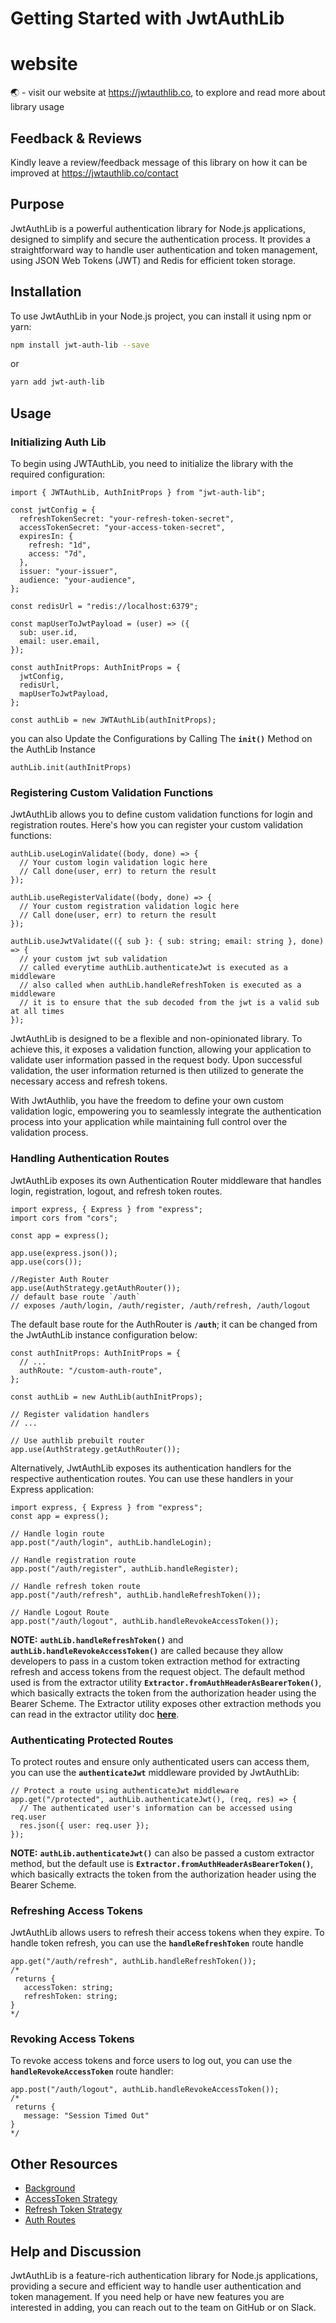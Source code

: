 
# Getting Started with JwtAuthLib

# website 

🌏 - visit our website at https://jwtauthlib.co, to explore and read more about library usage 

## Feedback &amp; Reviews

Kindly leave a review/feedback message of this library on how it can be improved at https://jwtauthlib.co/contact

## Purpose

JwtAuthLib is a powerful authentication library for Node.js applications, designed to simplify and secure the authentication process. It provides a straightforward way to handle user authentication and token management, using JSON Web Tokens (JWT) and Redis for efficient token storage.

## Installation

To use JwtAuthLib in your Node.js project, you can install it using npm or yarn:

```bash
npm install jwt-auth-lib --save
```

or

```bash
yarn add jwt-auth-lib
```

## Usage

### Initializing Auth Lib

To begin using JWTAuthLib, you need to initialize the library with the required configuration:

```tsx
import { JWTAuthLib, AuthInitProps } from "jwt-auth-lib";

const jwtConfig = {
  refreshTokenSecret: "your-refresh-token-secret",
  accessTokenSecret: "your-access-token-secret",
  expiresIn: {
    refresh: "1d",
    access: "7d",
  },
  issuer: "your-issuer",
  audience: "your-audience",
};

const redisUrl = "redis://localhost:6379";

const mapUserToJwtPayload = (user) => ({
  sub: user.id,
  email: user.email,
});

const authInitProps: AuthInitProps = {
  jwtConfig,
  redisUrl,
  mapUserToJwtPayload,
};

const authLib = new JWTAuthLib(authInitProps);
```

you can also Update the Configurations by Calling The **`init()`** Method on the AuthLib Instance

```tsx
authLib.init(authInitProps)
```

### **Registering Custom Validation Functions**

JwtAuthLib allows you to define custom validation functions for login and registration routes. Here's how you can register your custom validation functions:

```tsx
authLib.useLoginValidate((body, done) => {
  // Your custom login validation logic here
  // Call done(user, err) to return the result
});

authLib.useRegisterValidate((body, done) => {
  // Your custom registration validation logic here
  // Call done(user, err) to return the result
});

authLib.useJwtValidate(({ sub }: { sub: string; email: string }, done) => {
  // your custom jwt sub validation
  // called everytime authLib.authenticateJwt is executed as a middleware
  // also called when authLib.handleRefreshToken is executed as a middleware
  // it is to ensure that the sub decoded from the jwt is a valid sub at all times
});
```

JwtAuthLib is designed to be a flexible and non-opinionated library. To achieve this, it exposes a validation function, allowing your application to validate user information passed in the request body. Upon successful validation, the user information returned is then utilized to generate the necessary access and refresh tokens.

With JwtAuthlib, you have the freedom to define your own custom validation logic, empowering you to seamlessly integrate the authentication process into your application while maintaining full control over the validation process.

### **Handling Authentication Routes**

JwtAuthLib exposes its own Authentication Router middleware that handles login, registration, logout, and refresh token routes.

```tsx
import express, { Express } from "express";
import cors from "cors";

const app = express();

app.use(express.json());
app.use(cors());

//Register Auth Router 
app.use(AuthStrategy.getAuthRouter()); 
// default base route `/auth`
// exposes /auth/login, /auth/register, /auth/refresh, /auth/logout

```

The default base route for the AuthRouter is **`/auth`**; it can be changed from the JwtAuthLib instance configuration below:

```tsx
const authInitProps: AuthInitProps = {
  // ...
  authRoute: "/custom-auth-route",
};

const authLib = new AuthLib(authInitProps);

// Register validation handlers
// ...

// Use authlib prebuilt router
app.use(AuthStrategy.getAuthRouter());
```

Alternatively, JwtAuthLib exposes its authentication handlers for the respective authentication routes. You can use these handlers in your Express application:

```tsx
import express, { Express } from "express";
const app = express();

// Handle login route
app.post("/auth/login", authLib.handleLogin);

// Handle registration route
app.post("/auth/register", authLib.handleRegister);

// Handle refresh token route
app.post("/auth/refresh", authLib.handleRefreshToken());

// Handle Logout Route
app.post("/auth/logout", authLib.handleRevokeAccessToken());

```

**NOTE:** **`authLib.handleRefreshToken()`** and **`authLib.handleRevokeAccessToken()`** are called because they allow developers to pass in a custom token extraction method for extracting refresh and access tokens from the request object. The default method used is from the extractor utility **`Extractor.fromAuthHeaderAsBearerToken()`**, which basically extracts the token from the authorization header using the Bearer Scheme. The Extractor utility exposes other extraction methods you can read in the extractor utility doc **[here](https://github.com/ayodejimoshood/jwt-auth-lib/blob/main/Extractor.md)**.

### **Authenticating Protected Routes**

To protect routes and ensure only authenticated users can access them, you can use the **`authenticateJwt`** middleware provided by JwtAuthLib:

```tsx
// Protect a route using authenticateJwt middleware
app.get("/protected", authLib.authenticateJwt(), (req, res) => {
  // The authenticated user's information can be accessed using req.user
  res.json({ user: req.user });
});

```

**NOTE:** **`authLib.authenticateJwt()`** can also be passed a custom extractor method, but the default use is **`Extractor.fromAuthHeaderAsBearerToken()`**, which basically extracts the token from the authorization header using the Bearer Scheme.

### **Refreshing Access Tokens**

JwtAuthLib allows users to refresh their access tokens when they expire. To handle token refresh, you can use the **`handleRefreshToken`** route handle

```tsx
app.get("/auth/refresh", authLib.handleRefreshToken());
/*
 returns {
   accessToken: string;
   refreshToken: string;
}
*/
```

### **Revoking Access Tokens**

To revoke access tokens and force users to log out, you can use the **`handleRevokeAccessToken`** route handler:

```tsx
app.post("/auth/logout", authLib.handleRevokeAccessToken());
/*
 returns {
   message: "Session Timed Out"
}
*/
```
## **Other Resources**
- [Background](https://github.com/ayodejimoshood/jwt-auth-lib/blob/main/docs/Background.md)
- [AccessToken Strategy](https://github.com/ayodejimoshood/auth-lib/blob/main/docs/AccessToken.md)
- [Refresh Token Strategy](https://github.com/ayodejimoshood/auth-lib/blob/main/docs/RefreshToken.md)
- [Auth Routes](https://github.com/ayodejimoshood/auth-lib/blob/main/docs/AuthRoutes.md)

## **Help and Discussion**

JwtAuthLib is a feature-rich authentication library for Node.js applications, providing a secure and efficient way to handle user authentication and token management. If you need help or have new features you are interested in adding, you can reach out to the team on GitHub or on Slack.
